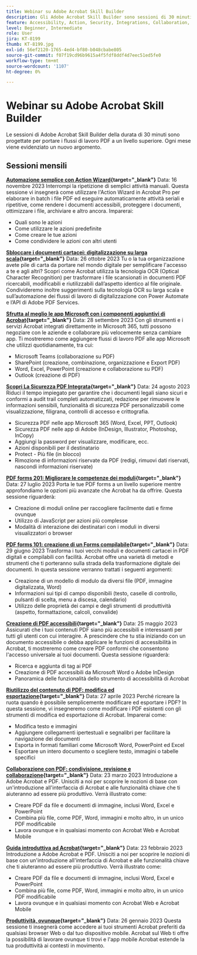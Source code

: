```yaml
---
title: Webinar su Adobe Acrobat Skill Builder
description: Gli Adobe Acrobat Skill Builder sono sessioni di 30 minuti progettate per portare i tuoi flussi di lavoro PDf a un livello superiore
feature: Accessibility, Action, Security, Integrations, Collaboration, Edit PDF, Convert PDF, Share, Mobile, Skill Builder, Form
level: Beginner, Intermediate
role: User
jira: KT-8199
thumb: KT-8199.jpg
exl-id: 56ef2120-1765-4ed4-bf80-b048cbabe805
source-git-commit: f07f19cd96b9615a4f5fdf8ddf4d7eec51ed5fe0
workflow-type: tm+mt
source-wordcount: '1107'
ht-degree: 0%

---
```


# Webinar su Adobe Acrobat Skill Builder

Le sessioni di Adobe Acrobat Skill Builder della durata di 30 minuti sono progettate per portare i flussi di lavoro PDF a un livello superiore. Ogni mese viene evidenziato un nuovo argomento.

## Sessioni mensili

**[Automazione semplice con Action Wizard](https://teamwork.adobe.com/adobe-acrobat-skill-builder/attendease/networking/experience/41d505bb-252a-4e26-9576-6ae82293e6c9/97be1628-5cb6-44be-ac61-c0cc26fbb58d){target="_blank"}**
Data: 16 novembre 2023 Interrompi la ripetizione di semplici attività manuali. Questa sessione vi insegnerà come utilizzare l&#39;Action Wizard in Acrobat Pro per elaborare in batch i file PDF ed eseguire automaticamente attività seriali e ripetitive, come rendere i documenti accessibili, proteggere i documenti, ottimizzare i file, archiviare e altro ancora. Imparerai:

* Quali sono le azioni
* Come utilizzare le azioni predefinite
* Come creare le tue azioni
* Come condividere le azioni con altri utenti

**[Sbloccare i documenti cartacei: digitalizzazione su larga scala](https://teamwork.adobe.com/adobe-acrobat-skill-builder/attendease/networking/experience/46e148fe-92c0-4d79-ac83-8888e9f0521e/dfcf3b90-4390-4c6e-abd9-20ba6e913dc1){target="_blank"}**
Data: 26 ottobre 2023 Tu o la tua organizzazione avete pile di carta da portare nel mondo digitale per semplificare l&#39;accesso a te e agli altri? Scopri come Acrobat utilizza la tecnologia OCR (Optical Character Recognition) per trasformare i file scansionati in documenti PDF ricercabili, modificabili e riutilizzabili dall’aspetto identico al file originale. Condivideremo inoltre suggerimenti sulla tecnologia OCR su larga scala e sull’automazione dei flussi di lavoro di digitalizzazione con Power Automate e l’API di Adobe PDF Services.

**[Sfrutta al meglio le app Microsoft con i componenti aggiuntivi di Acrobat](https://teamwork.adobe.com/adobe-acrobat-skill-builder/attendease/networking/experience/8b4ea780-6e4d-48b6-8c70-ea10245a5a64/b4fe64de-3614-4a6d-94c6-ff6612ac07fb){target="_blank"}**
Data: 28 settembre 2023 Con gli strumenti e i servizi Acrobat integrati direttamente in Microsoft 365, tutti possono negoziare con le aziende e collaborare più velocemente senza cambiare app. Ti mostreremo come aggiungere flussi di lavoro PDF alle app Microsoft che utilizzi quotidianamente, tra cui:

* Microsoft Teams (collaborazione su PDF)
* SharePoint (creazione, combinazione, organizzazione e Export PDF)
* Word, Excel, PowerPoint (creazione e collaborazione su PDF)
* Outlook (creazione di PDF)

**[Scopri La Sicurezza PDF Integrata](https://teamwork.adobe.com/adobe-acrobat-skill-builder/attendease/networking/experience/b454ab64-9c2e-4aec-bcf9-ca82e3a6b869/3a456ace-042e-41c8-8e8c-d285e9ba0ab8){target="_blank"}**
Data: 24 agosto 2023 Riduci il tempo impiegato per garantire che i documenti legali siano sicuri e conformi a audit trail completi automatizzati, redazione per rimuovere le informazioni sensibili, funzionalità di sicurezza PDF personalizzabili come visualizzazione, filigrana, controlli di accesso e crittografia.

* Sicurezza PDF nelle app Microsoft 365 (Word, Excel, PPT, Outlook)
* Sicurezza PDF nelle app di Adobe (InDesign, Illustrator, Photoshop, InCopy)
* Aggiungi la password per visualizzare, modificare, ecc.
* Azioni disponibili per il destinatario
* Protect - Più file (in blocco)
* Rimozione di informazioni riservate da PDF (redigi, rimuovi dati riservati, nascondi informazioni riservate)

**[PDF forms 201: Migliorare le competenze dei moduli](https://adobe-acrobat-skill-builder.joinus.adobeevents.com/attendease/networking/experience/32518a73-e152-42b5-825c-b31ce53ab1f2/b9966934-6a5b-49c2-a9b0-d434543ce7f4){target="_blank"}**
Data: 27 luglio 2023 Porta le tue PDF forms a un livello superiore mentre approfondiamo le opzioni più avanzate che Acrobat ha da offrire. Questa sessione riguarderà:

* Creazione di moduli online per raccogliere facilmente dati e firme ovunque
* Utilizzo di JavaScript per azioni più complesse
* Modalità di interazione dei destinatari con i moduli in diversi visualizzatori o browser

**[PDF forms 101: creazione di un Forms compilabile](https://adobe-acrobat-skill-builder.joinus.adobeevents.com/attendease/networking/experience/795f4bc7-db42-4022-a624-8a53c51174c6/9d685d0f-4a5b-4236-a1ef-081d1403fb41){target="_blank"}**
Data: 29 giugno 2023 Trasforma i tuoi vecchi moduli e documenti cartacei in PDF digitali e compilabili con facilità. Acrobat offre una varietà di metodi e strumenti che ti porteranno sulla strada della trasformazione digitale dei documenti. In questa sessione verranno trattati i seguenti argomenti:

* Creazione di un modello di modulo da diversi file (PDF, immagine digitalizzata, Word)
* Informazioni sui tipi di campo disponibili (testo, caselle di controllo, pulsanti di scelta, menu a discesa, calendario)
* Utilizzo delle proprietà dei campi e degli strumenti di produttività (aspetto, formattazione, calcoli, convalide)

**[Creazione di PDF accessibili](https://teamwork.adobe.com/adobe-acrobat-skill-builder/attendease/networking/experience/4ff4d607-8c9f-47dd-ac4f-3b351a0a0fe3/2eb92255-d963-4ff7-b278-2a95a11db755){target="_blank"}**
Data: 25 maggio 2023 Assicurati che i tuoi contenuti PDF siano più accessibili e interessanti per tutti gli utenti con cui interagire. A prescindere che tu stia iniziando con un documento accessibile o debba applicare le funzioni di accessibilità in Acrobat, ti mostreremo come creare PDF conformi che consentono l&#39;accesso universale ai tuoi documenti. Questa sessione riguarderà:

* Ricerca e aggiunta di tag ai PDF
* Creazione di PDF accessibili da Microsoft Word o Adobe InDesign
* Panoramica delle funzionalità dello strumento di accessibilità di Acrobat

**[Riutilizzo del contenuto di PDF: modifica ed esportazione](https://adobe-acrobat-skill-builder.joinus.adobeevents.com/attendease/networking/experience/aac3b9af-7d54-4ea5-a6fa-61bc7acea87f/8d7341ee-ff0f-492a-b3fd-935bd11d4ed0){target="_blank"}**
Data: 27 aprile 2023 Perché ricreare la ruota quando è possibile semplicemente modificare ed esportare i PDF? In questa sessione, vi insegneremo come modificare i PDF esistenti con gli strumenti di modifica ed esportazione di Acrobat. Imparerai come:

* Modifica testo e immagini
* Aggiungere collegamenti ipertestuali e segnalibri per facilitare la navigazione dei documenti
* Esporta in formati familiari come Microsoft Word, PowerPoint ed Excel
* Esportare un intero documento o scegliere testo, immagini o tabelle specifici

**[Collaborazione con PDF: condivisione, revisione e collaborazione](https://adobe-acrobat-skill-builder.joinus.adobeevents.com/attendease/networking/experience/0ef4709b-0a04-418e-a185-7efdd676c2dd/6a95bece-6f24-46f5-a17f-b408464281be){target="_blank"}**
Data: 23 marzo 2023 Introduzione a Adobe Acrobat e PDF. Unisciti a noi per scoprire le nozioni di base con un&#39;introduzione all&#39;interfaccia di Acrobat e alle funzionalità chiave che ti aiuteranno ad essere più produttivo. Verrà illustrato come:

* Creare PDF da file e documenti di immagine, inclusi Word, Excel e PowerPoint
* Combina più file, come PDF, Word, immagini e molto altro, in un unico PDF modificabile
* Lavora ovunque e in qualsiasi momento con Acrobat Web e Acrobat Mobile

**[Guida introduttiva ad Acrobat](https://adobe-acrobat-skill-builder.joinus.adobeevents.com/attendease/networking/experience/5d8acc24-47a1-4db8-b419-8587bfb12708/fe8ec392-f29a-4e25-b7a3-61f48eea45ab){target="_blank"}**
Data: 23 febbraio 2023 Introduzione a Adobe Acrobat e PDF. Unisciti a noi per scoprire le nozioni di base con un&#39;introduzione all&#39;interfaccia di Acrobat e alle funzionalità chiave che ti aiuteranno ad essere più produttivo. Verrà illustrato come:

* Creare PDF da file e documenti di immagine, inclusi Word, Excel e PowerPoint
* Combina più file, come PDF, Word, immagini e molto altro, in un unico PDF modificabile
* Lavora ovunque e in qualsiasi momento con Acrobat Web e Acrobat Mobile

**[Produttività, ovunque](https://adobe-acrobat-skill-builder.joinus.adobeevents.com/attendease/networking/experience/9ab6c7a2-5ca2-4670-9a33-2ac11a1cb542/0b591876-aeae-45af-b41a-07a8326043f2){target="_blank"}**
Data: 26 gennaio 2023 Questa sessione ti insegnerà come accedere ai tuoi strumenti Acrobat preferiti da qualsiasi browser Web o dal tuo dispositivo mobile. Acrobat sul Web ti offre la possibilità di lavorare ovunque ti trovi e l&#39;app mobile Acrobat estende la tua produttività ai contesti in movimento.